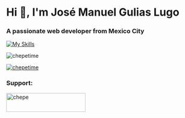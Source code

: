 <h1>Hi 👋, I'm José Manuel Gulias Lugo</h1>
<h3>A passionate web developer from Mexico City</h3>

[![My Skills](https://skillicons.dev/icons?i=nextjs,react,redux,ts,nodejs,js,rollupjs,vite,tailwind,sass,styledcomponents)](https://skillicons.dev)

<p align="left"> <img src="https://komarev.com/ghpvc/?username=chepetime&label=Profile%20views&color=0e75b6&style=flat" alt="chepetime" /> </p>
<p align="left"> <a href="https://github.com/ryo-ma/github-profile-trophy"><img src="https://github-profile-trophy.vercel.app/?username=chepetime" alt="chepetime" /></a> </p>

<h3 align="left">Support:</h3>

<p><a href="https://www.buymeacoffee.com/chepe"> <img align="left" src="https://cdn.buymeacoffee.com/buttons/v2/default-yellow.png" height="50" width="210" alt="chepe" /></a></p><br><br>

